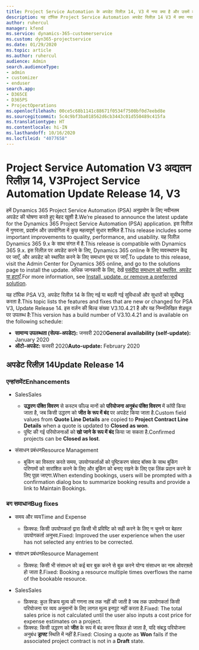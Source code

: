 ```yaml
---
title: Project Service Automation के अपडेट रिलीज़ 14, V3 में नया क्या है और उसमें क्या परिवर्तन हुआ है
description: यह टॉपिक Project Service Automation अपडेट रिलीज़ 14 V3 में क्या नया है, इसके बारे में जानकारी प्रदान करता है.
author: ruhercul
manager: kfend
ms.service: dynamics-365-customerservice
ms.custom: dyn365-projectservice
ms.date: 01/29/2020
ms.topic: article
ms.author: ruhercul
audience: Admin
search.audienceType:
- admin
- customizer
- enduser
search.app:
- D365CE
- D365PS
- ProjectOperations
ms.openlocfilehash: 00ce5c68b1141c88671f0534f7500bf0d7eebd8e
ms.sourcegitcommit: 5c4c9bf3ba018562d6cb3443c01d550489c415fa
ms.translationtype: HT
ms.contentlocale: hi-IN
ms.lasthandoff: 10/16/2020
ms.locfileid: "4077658"
---
```

# <a name="project-service-automation-update-release-14-v3"></a><span data-ttu-id="2f81a-103">Project Service Automation V3 अद्यतन रिलीज़ 14, V3</span><span class="sxs-lookup"><span data-stu-id="2f81a-103">Project Service Automation Update Release 14, V3</span></span>
<span data-ttu-id="2f81a-104">हमें Dynamics 365 Project Service Automation (PSA) अनुप्रयोग के लिए नवीनतम अपडेट की घोषणा करते हुए बेहद खुशी है.</span><span class="sxs-lookup"><span data-stu-id="2f81a-104">We’re pleased to announce the latest update for the Dynamics 365 Project Service Automation (PSA) application.</span></span> <span data-ttu-id="2f81a-105">इस रिलीज़ में गुणवत्ता, प्रदर्शन और उपयोगिता में कुछ महत्वपूर्ण सुधार शामिल हैं.</span><span class="sxs-lookup"><span data-stu-id="2f81a-105">This release includes some important improvements to quality, performance, and usability.</span></span> <span data-ttu-id="2f81a-106">यह रिलीज़ Dynamics 365 9.x के साथ संगत में है.</span><span class="sxs-lookup"><span data-stu-id="2f81a-106">This release is compatible with Dynamics 365 9.x.</span></span> <span data-ttu-id="2f81a-107">इस रिलीज़ पर अपडेट करने के लिए, Dynamics 365 online के लिए व्यवस्थापन केंद्र पर जाएँ, और अपडेट को स्थापित करने के लिए समाधान पृष्ठ पर जाएँ.</span><span class="sxs-lookup"><span data-stu-id="2f81a-107">To update to this release, visit the Admin Center for Dynamics 365 online, and go to the solutions page to install the update.</span></span> <span data-ttu-id="2f81a-108">अधिक जानकारी के लिए, देखें [पसंदीदा समाधान को स्थापित, अपडेट या हटाएँ](https://docs.microsoft.com/power-platform/admin/install-remove-preferred-solution).</span><span class="sxs-lookup"><span data-stu-id="2f81a-108">For more information, see [Install, update, or remove a preferred solution](https://docs.microsoft.com/power-platform/admin/install-remove-preferred-solution).</span></span>

<span data-ttu-id="2f81a-109">यह टॉपिक PSA V3, अपडेट रिलीज़ 14 के लिए नई या बदली गई सुविधाओं और सुधारों को सूचीबद्ध करता है.</span><span class="sxs-lookup"><span data-stu-id="2f81a-109">This topic lists the features and fixes that are new or changed for PSA V3, Update Release 14.</span></span> <span data-ttu-id="2f81a-110">इस वर्ज़न की बिल्ड संख्या V3.10.4.21 है और यह निम्नलिखित शेड्यूल पर उपलब्ध है:</span><span class="sxs-lookup"><span data-stu-id="2f81a-110">This version has a build number of V3.10.4.21 and is available on the following schedule:</span></span>

- <span data-ttu-id="2f81a-111">**सामान्य उपलब्धता (सेल्फ-अपडेट):** जनवरी 2020</span><span class="sxs-lookup"><span data-stu-id="2f81a-111">**General availability (self-update):** January 2020</span></span>
- <span data-ttu-id="2f81a-112">**ऑटो-अपडेट:** फरवरी 2020</span><span class="sxs-lookup"><span data-stu-id="2f81a-112">**Auto-update:** February 2020</span></span>

## <a name="update-release-14"></a><span data-ttu-id="2f81a-113">अपडेट रिलीज़ 14</span><span class="sxs-lookup"><span data-stu-id="2f81a-113">Update Release 14</span></span>

### <a name="enhancements"></a><span data-ttu-id="2f81a-114">एन्हांसमेंट</span><span class="sxs-lookup"><span data-stu-id="2f81a-114">Enhancements</span></span>

- <span data-ttu-id="2f81a-115">Sales</span><span class="sxs-lookup"><span data-stu-id="2f81a-115">Sales</span></span>

     - <span data-ttu-id="2f81a-116">**उद्धरण पंक्ति विवरण** से कस्टम फील्ड मानों को **परियोजना अनुबंध पंक्ति विवरण** में कॉपी किया जाता है, जब किसी उद्धरण को **जीत के रूप में बंद** पर अपडेट किया जाता है.</span><span class="sxs-lookup"><span data-stu-id="2f81a-116">Custom field values from **Quote Line Details** are copied to **Project Contract Line Details** when a quote is updated to **Closed as won**.</span></span>
     - <span data-ttu-id="2f81a-117">पुष्टि की गई परियोजनाओं को **खो जाने के रूप में बंद** किया जा सकता है.</span><span class="sxs-lookup"><span data-stu-id="2f81a-117">Confirmed projects can be **Closed as lost**.</span></span>

- <span data-ttu-id="2f81a-118">संसाधन प्रबंधन</span><span class="sxs-lookup"><span data-stu-id="2f81a-118">Resource Management</span></span>

     - <span data-ttu-id="2f81a-119">बुकिंग का विस्तार करते समय, उपयोगकर्ताओं को पुष्टिकरण संवाद बॉक्स के साथ बुकिंग परिणामों को सारांशित करने के लिए और बुकिंग को बनाए रखने के लिए एक लिंक प्रदान करने के लिए पूछा जाएगा.</span><span class="sxs-lookup"><span data-stu-id="2f81a-119">When extending bookings, users will be prompted with a confirmation dialog box to summarize booking results and provide a link to Maintain Bookings.</span></span>


### <a name="bug-fixes"></a><span data-ttu-id="2f81a-120">बग समाधान</span><span class="sxs-lookup"><span data-stu-id="2f81a-120">Bug fixes</span></span>

- <span data-ttu-id="2f81a-121">समय और व्यय</span><span class="sxs-lookup"><span data-stu-id="2f81a-121">Time and Expense</span></span>

     - <span data-ttu-id="2f81a-122">फ़िक्स्ड: किसी उपयोगकर्ता द्वारा किसी भी प्रविष्टि को सही करने के लिए न चुनने पर बेहतर उपयोगकर्ता अनुभव.</span><span class="sxs-lookup"><span data-stu-id="2f81a-122">Fixed: Improved the user experience when the user has not selected any entries to be corrected.</span></span>

- <span data-ttu-id="2f81a-123">संसाधन प्रबंधन</span><span class="sxs-lookup"><span data-stu-id="2f81a-123">Resource Management</span></span>

     - <span data-ttu-id="2f81a-124">फ़िक्स्ड: किसी भी संसाधन को कई बार बुक करने से बुक करने योग्य संसाधन का नाम ओवरफ़्लो हो जाता है.</span><span class="sxs-lookup"><span data-stu-id="2f81a-124">Fixed: Booking a resource multiple times overflows the name of the bookable resource.</span></span>

- <span data-ttu-id="2f81a-125">Sales</span><span class="sxs-lookup"><span data-stu-id="2f81a-125">Sales</span></span>

     - <span data-ttu-id="2f81a-126">फ़िक्स्ड: कुल विक्रय मूल्य की गणना तब तक नहीं की जाती है जब तक उपयोगकर्ता किसी परियोजना पर व्यय अनुमानों के लिए लागत मूल्य इनपुट नहीं करता है.</span><span class="sxs-lookup"><span data-stu-id="2f81a-126">Fixed: The total sales price is not calculated until the user also inputs a cost price for expense estimates on a project.</span></span>
     - <span data-ttu-id="2f81a-127">फ़िक्स्ड: किसी उद्धरण को **जीत** के रूप में बंद करना विफल हो जाता है, यदि संबद्ध परियोजना अनुबंध **ड्राफ्ट** स्थिति में नहीं है.</span><span class="sxs-lookup"><span data-stu-id="2f81a-127">Fixed: Closing a quote as **Won** fails if the associated project contract is not in a **Draft** state.</span></span>


